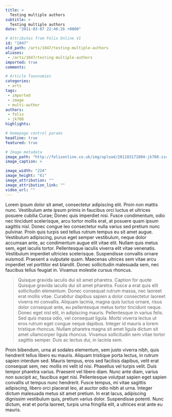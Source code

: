 ```yaml
---
title: >
  Testing multiple authors
subtitle: >
  Testing multiple authors
date: "2011-03-07 22:46:26 +0000"

# Attributes from Felix Online V1
id: "1047"
old_path: /arts/1047/testing-multiple-authors
aliases:
 - /arts/1047/testing-multiple-authors
imported: true
comments:

# Article Taxonomies
categories:
 - arts
tags:
 - imported
 - image
 - multi-author
authors:
 - felix
 - jk708
highlights:

# Homepage control params
headline: true
featured: true

# Image metadata
image_path: "http://felixonline.co.uk/img/upload/201103171804-jk708-iscience.png"
image_caption: >

image_width: "224"
image_height: "61"
image_attribution: ""
image_attribution_link: ""
video_url: ""
---
```


Lorem ipsum dolor sit amet, consectetur adipiscing elit. Proin non mattis nunc. Vestibulum ante ipsum primis in faucibus orci luctus et ultrices posuere cubilia Curae; Donec quis imperdiet nisi. Fusce condimentum, odio nec tincidunt scelerisque, arcu tortor mollis erat, at posuere quam ipsum sagittis nisl. Donec congue leo consectetur nulla varius sed pretium nunc pulvinar. Proin quis turpis sed tellus rutrum tempus eu sit amet augue. Vestibulum adipiscing, purus eget semper vestibulum, neque dolor accumsan ante, ac condimentum augue elit vitae elit. Nullam quis metus sem, eget iaculis tortor. Pellentesque iaculis viverra elit vitae venenatis. Vestibulum imperdiet ultricies scelerisque. Suspendisse convallis ornare euismod. Praesent a vulputate quam. Maecenas ultrices sem vitae arcu imperdiet vel porttitor est blandit. Donec sollicitudin malesuada sem, nec faucibus tellus feugiat in. Vivamus molestie cursus rhoncus.
> Quisque gravida iaculis dui sit amet pharetra.
> Caption for quote
Quisque gravida iaculis dui sit amet pharetra. Fusce a erat quis elit sollicitudin elementum. Donec consequat rutrum massa, nec laoreet erat mollis vitae. Curabitur dapibus sapien a dolor consectetur laoreet viverra mi convallis. Aliquam lacinia, magna quis luctus ornare, risus dolor consequat ante, eu pellentesque metus tortor tincidunt neque. Donec eget nisl elit, in adipiscing mauris. Pellentesque in varius felis. Sed quis massa odio, vel consequat ligula. Morbi viverra lectus ut eros rutrum eget congue neque dapibus. Integer id mauris a lorem tristique rhoncus. Nullam pharetra magna sit amet ligula dictum sit amet ullamcorper ligula rhoncus. Vivamus sollicitudin sem vitae tortor sagittis semper. Duis ac lectus dui, in lacinia sem.

Proin bibendum, urna at sodales elementum, sem justo viverra nibh, quis hendrerit tellus libero eu mauris. Aliquam tristique porta lectus, in rutrum sapien interdum sed. Mauris tempus, eros sed facilisis dapibus, velit erat consequat sem, nec mollis mi velit id nisi. Phasellus vel turpis velit. Duis tempor pharetra varius. Praesent vel libero diam. Nunc ante diam, varius non suscipit ac, faucibus eget nisi. Pellentesque volutpat sapien eget sapien convallis ut tempus nunc hendrerit. Fusce tempus, mi vitae sagittis adipiscing, libero orci placerat leo, at auctor odio nibh at urna. Integer dictum malesuada metus sit amet pretium. In erat lacus, adipiscing dignissim vestibulum quis, pretium varius dolor. Suspendisse potenti. Nunc dictum, erat et porta laoreet, turpis urna fringilla elit, a ultrices erat ante eu mauris.
